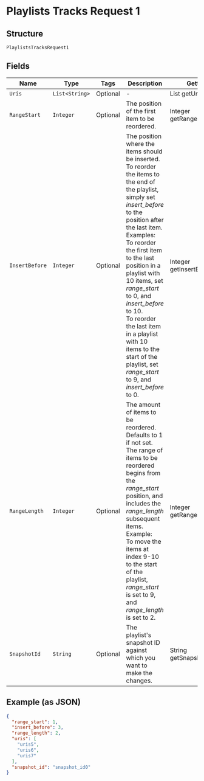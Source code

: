 
# Playlists Tracks Request 1

## Structure

`PlaylistsTracksRequest1`

## Fields

| Name | Type | Tags | Description | Getter | Setter |
|  --- | --- | --- | --- | --- | --- |
| `Uris` | `List<String>` | Optional | - | List<String> getUris() | setUris(List<String> uris) |
| `RangeStart` | `Integer` | Optional | The position of the first item to be reordered. | Integer getRangeStart() | setRangeStart(Integer rangeStart) |
| `InsertBefore` | `Integer` | Optional | The position where the items should be inserted.<br/>To reorder the items to the end of the playlist, simply set _insert_before_ to the position after the last item.<br/>Examples:<br/>To reorder the first item to the last position in a playlist with 10 items, set _range_start_ to 0, and _insert_before_ to 10.<br/>To reorder the last item in a playlist with 10 items to the start of the playlist, set _range_start_ to 9, and _insert_before_ to 0. | Integer getInsertBefore() | setInsertBefore(Integer insertBefore) |
| `RangeLength` | `Integer` | Optional | The amount of items to be reordered. Defaults to 1 if not set.<br/>The range of items to be reordered begins from the _range_start_ position, and includes the _range_length_ subsequent items.<br/>Example:<br/>To move the items at index 9-10 to the start of the playlist, _range_start_ is set to 9, and _range_length_ is set to 2. | Integer getRangeLength() | setRangeLength(Integer rangeLength) |
| `SnapshotId` | `String` | Optional | The playlist's snapshot ID against which you want to make the changes. | String getSnapshotId() | setSnapshotId(String snapshotId) |

## Example (as JSON)

```json
{
  "range_start": 1,
  "insert_before": 3,
  "range_length": 2,
  "uris": [
    "uris5",
    "uris6",
    "uris7"
  ],
  "snapshot_id": "snapshot_id0"
}
```

